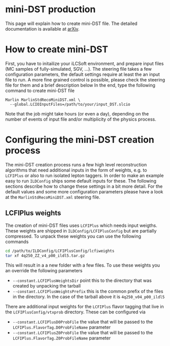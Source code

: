# mini-DST production

This page will explain how to create mini-DST file. The detailed documentation is available at [arXiv](https://arxiv.org/abs/2105.08622).

# How to create mini-DST
First, you have to initailize your iLCSoft environment, and prepare input files (MC samples of fully-simulated, SGV, ...).
The steering file takes a few configuration parameters, the default settings require at least the an input file to run.
A more fine grained control is possible, please check the steering file for them and a brief description below
In the end, type the following command to create mini-DST file
```
Marlin MarlinStdRecoMiniDST.xml \
  --global.LCIOInputFiles=/path/to/your/input_DST.slcio
```
Note that the job might take hours (or even a day), depending on the number of events of input file and/or multiplicity of the physics process.

# Configuring the mini-DST creation process
The mini-DST creation process runs a few high level reconstruction algorithms that need additional inputs in the form of weights, e.g. to `LCFIPlus` or also to run isolated lepton taggers.
In order to make an example easy to run `ILDConfig` ships some default inputs for these.
The following sections describe how to change these settings in a bit more detail.
For the default values and some more configuration parameters please have a look at the `MarlinStdRecoMiniDST.xml` steering file.

## LCFIPlus weights
The creation of mini-DST files uses `LCFIPlus` which needs input weigths. These weights are shipped in `ILDConfig/LCFIPlusConfig` but are partially compressed. To unpack these weights you can use the following commands

```bash
cd /path/to/ILDConfig/LCFIPlusConfig/lcfiweights
tar xf 4q250_ZZ_v4_p00_ildl5.tar.gz
```

This will result in a a new folder with a few files. To use these weights you an override the following parameters
- `--constant.LCFIPlusWeightsDir` point this to the directory that was created by unpacking the tarball
- `--constant.LCFIPlusWeightsPrefix` this is the common prefix of the files in the directory. In the case of the tarball above it is `4q250_v04_p00_ildl5`

There are additional input weights for the `LCFIPlus` flavor tagging that live in the `LCFIPlusConfig/vtxprob` directory. These can be configured via
- `--constant.LCFIPlusD0ProbFile` the value that will be passed to the `LCFIPlus.FlavorTag.D0ProbFileName` parameter
- `--constant.LCFIPlusZ0ProbFile` the value that will be passed to the `LCFIPlus.FlavorTag.Z0ProbFileName` parameter
